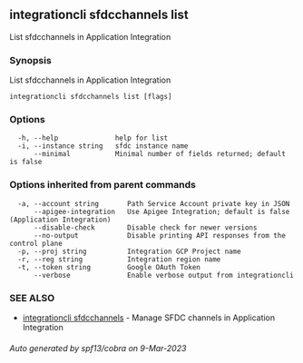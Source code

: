 ## integrationcli sfdcchannels list

List sfdcchannels in Application Integration

### Synopsis

List sfdcchannels in Application Integration

```
integrationcli sfdcchannels list [flags]
```

### Options

```
  -h, --help              help for list
  -i, --instance string   sfdc instance name
      --minimal           Minimal number of fields returned; default is false
```

### Options inherited from parent commands

```
  -a, --account string       Path Service Account private key in JSON
      --apigee-integration   Use Apigee Integration; default is false (Application Integration)
      --disable-check        Disable check for newer versions
      --no-output            Disable printing API responses from the control plane
  -p, --proj string          Integration GCP Project name
  -r, --reg string           Integration region name
  -t, --token string         Google OAuth Token
      --verbose              Enable verbose output from integrationcli
```

### SEE ALSO

* [integrationcli sfdcchannels](integrationcli_sfdcchannels.md)	 - Manage SFDC channels in Application Integration

###### Auto generated by spf13/cobra on 9-Mar-2023
